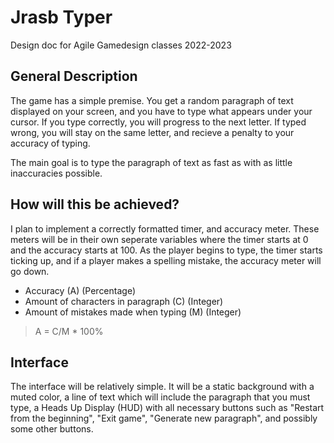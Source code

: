# Jrasb Typer
Design doc for Agile Gamedesign classes 2022-2023

## General Description
The game has a simple premise. You get a random paragraph of text displayed on
your screen, and you have to type what appears under your cursor. If you type 
correctly, you will progress to the next letter. If typed wrong, you will stay
on the same letter, and recieve a penalty to your accuracy of typing.

The main goal is to type the paragraph of text as fast as with as little
inaccuracies possible.

## How will this be achieved?
I plan to implement a correctly formatted timer, and accuracy meter. These
meters will be in their own seperate variables where the timer starts at 0 and
the accuracy starts at 100. As the player begins to type, the timer starts 
ticking up, and if a player makes a spelling mistake, the accuracy meter will
go down.

* Accuracy (A) (Percentage)
* Amount of characters in paragraph (C) (Integer)
* Amount of mistakes made when typing (M) (Integer)

> A = C/M * 100%

## Interface
The interface will be relatively simple. It will be a static background with a 
muted color, a line of text which will include the paragraph that you must 
type, a Heads Up Display (HUD) with all necessary buttons such as "Restart from
the beginning", "Exit game", "Generate new paragraph", and possibly some other
buttons.